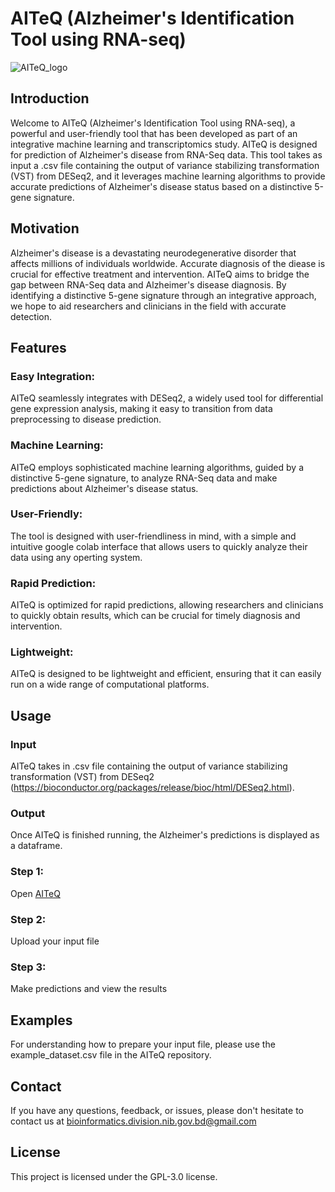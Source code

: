 # AITeQ (Alzheimer's Identification Tool using RNA-seq) 
![AITeQ_logo](https://github.com/ishtiaque-ahammad/AITeQ/assets/99262870/db431f92-6e04-4ab7-8a2f-0c861ebb98cd)


## Introduction
Welcome to AITeQ (Alzheimer's Identification Tool using RNA-seq), a powerful and user-friendly tool that has been developed as part of an integrative machine learning and transcriptomics study. AITeQ is designed for prediction of Alzheimer's disease from RNA-Seq data. This tool takes as input a .csv file containing the output of variance stabilizing transformation (VST) from DESeq2, and it leverages machine learning algorithms to provide accurate predictions of Alzheimer's disease status based on a distinctive 5-gene signature.

## Motivation
Alzheimer's disease is a devastating neurodegenerative disorder that affects millions of individuals worldwide. Accurate diagnosis of the diease is crucial for effective treatment and intervention. AITeQ aims to bridge the gap between RNA-Seq data and Alzheimer's disease diagnosis. By identifying a distinctive 5-gene signature through an integrative approach, we hope to aid researchers and clinicians in the field with accurate detection.

## Features
### Easy Integration: 
AITeQ seamlessly integrates with DESeq2, a widely used tool for differential gene expression analysis, making it easy to transition from data preprocessing to disease prediction.

### Machine Learning: 
AITeQ employs sophisticated machine learning algorithms, guided by a distinctive 5-gene signature, to analyze RNA-Seq data and make predictions about Alzheimer's disease status.

### User-Friendly: 
The tool is designed with user-friendliness in mind, with a simple and intuitive google colab interface that allows users to quickly analyze their data using any operting system.

### Rapid Prediction: 
AITeQ is optimized for rapid predictions, allowing researchers and clinicians to quickly obtain results, which can be crucial for timely diagnosis and intervention.

### Lightweight:
AITeQ is designed to be lightweight and efficient, ensuring that it can easily run on a wide range of computational platforms.

## Usage

### Input
AITeQ takes in .csv file containing the output of variance stabilizing transformation (VST) from DESeq2 (https://bioconductor.org/packages/release/bioc/html/DESeq2.html).

### Output
Once AITeQ is finished running, the Alzheimer's predictions is displayed as a dataframe.

### Step 1: 
Open [AITeQ](https://colab.research.google.com/github/ishtiaque-ahammad/AITeQ/blob/main/AITeQ.ipynb)

### Step 2: 
Upload your input file

### Step 3: 
Make predictions and view the results

## Examples
For understanding how to prepare your input file, please use the example_dataset.csv file in the AITeQ repository.

## Contact
If you have any questions, feedback, or issues, please don't hesitate to contact us at bioinformatics.division.nib.gov.bd@gmail.com

## License
This project is licensed under the GPL-3.0 license.
